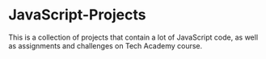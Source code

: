 # JavaScript-Projects

This is a collection of projects that contain a lot of JavaScript code, as well as assignments and challenges on Tech Academy course.
